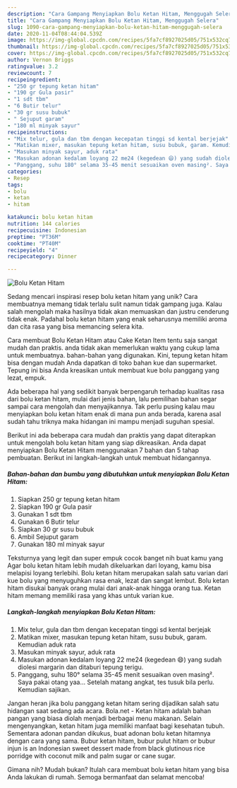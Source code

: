 ```yaml
---
description: "Cara Gampang Menyiapkan Bolu Ketan Hitam, Menggugah Selera"
title: "Cara Gampang Menyiapkan Bolu Ketan Hitam, Menggugah Selera"
slug: 1090-cara-gampang-menyiapkan-bolu-ketan-hitam-menggugah-selera
date: 2020-11-04T08:44:04.539Z
image: https://img-global.cpcdn.com/recipes/5fa7cf8927025d05/751x532cq70/bolu-ketan-hitam-foto-resep-utama.jpg
thumbnail: https://img-global.cpcdn.com/recipes/5fa7cf8927025d05/751x532cq70/bolu-ketan-hitam-foto-resep-utama.jpg
cover: https://img-global.cpcdn.com/recipes/5fa7cf8927025d05/751x532cq70/bolu-ketan-hitam-foto-resep-utama.jpg
author: Vernon Briggs
ratingvalue: 3.2
reviewcount: 7
recipeingredient:
- "250 gr tepung ketan hitam"
- "190 gr Gula pasir"
- "1 sdt tbm"
- "6 Butir telur"
- "30 gr susu bubuk"
- " Sejuput garam"
- "180 ml minyak sayur"
recipeinstructions:
- "Mix telur, gula dan tbm dengan kecepatan tinggi sd kental berjejak"
- "Matikan mixer, masukan tepung ketan hitam, susu bubuk, garam. Kemudian aduk rata"
- "Masukan minyak sayur, aduk rata"
- "Masukan adonan kedalam loyang 22 me24 (kegedean 😄) yang sudah diolesi margarin dan ditaburi tepung terigu."
- "Panggang, suhu 180° selama 35-45 menit sesuaikan oven masing². Saya pakai otang yaa... Setelah matang angkat, tes tusuk bila perlu. Kemudian sajikan."
categories:
- Resep
tags:
- bolu
- ketan
- hitam

katakunci: bolu ketan hitam 
nutrition: 144 calories
recipecuisine: Indonesian
preptime: "PT36M"
cooktime: "PT40M"
recipeyield: "4"
recipecategory: Dinner

---
```



![Bolu Ketan Hitam](https://img-global.cpcdn.com/recipes/5fa7cf8927025d05/751x532cq70/bolu-ketan-hitam-foto-resep-utama.jpg)

Sedang mencari inspirasi resep bolu ketan hitam yang unik? Cara membuatnya memang tidak terlalu sulit namun tidak gampang juga. Kalau salah mengolah maka hasilnya tidak akan memuaskan dan justru cenderung tidak enak. Padahal bolu ketan hitam yang enak seharusnya memiliki aroma dan cita rasa yang bisa memancing selera kita.

Cara membuat Bolu Ketan Hitam atau Cake Ketan Item tentu saja sangat mudah dan praktis. anda tidak akan memerlukan waktu yang cukup lama untuk membuatnya. bahan-bahan yang digunakan. Kini, tepung ketan hitam bisa dengan mudah Anda dapatkan di toko bahan kue dan supermarket. Tepung ini bisa Anda kreasikan untuk membuat kue bolu panggang yang lezat, empuk.

Ada beberapa hal yang sedikit banyak berpengaruh terhadap kualitas rasa dari bolu ketan hitam, mulai dari jenis bahan, lalu pemilihan bahan segar sampai cara mengolah dan menyajikannya. Tak perlu pusing kalau mau menyiapkan bolu ketan hitam enak di mana pun anda berada, karena asal sudah tahu triknya maka hidangan ini mampu menjadi suguhan spesial.


Berikut ini ada beberapa cara mudah dan praktis yang dapat diterapkan untuk mengolah bolu ketan hitam yang siap dikreasikan. Anda dapat menyiapkan Bolu Ketan Hitam menggunakan 7 bahan dan 5 tahap pembuatan. Berikut ini langkah-langkah untuk membuat hidangannya.

<!--inarticleads1-->

##### Bahan-bahan dan bumbu yang dibutuhkan untuk menyiapkan Bolu Ketan Hitam:

1. Siapkan 250 gr tepung ketan hitam
1. Siapkan 190 gr Gula pasir
1. Gunakan 1 sdt tbm
1. Gunakan 6 Butir telur
1. Siapkan 30 gr susu bubuk
1. Ambil  Sejuput garam
1. Gunakan 180 ml minyak sayur


Teksturnya yang legit dan super empuk cocok banget nih buat kamu yang Agar bolu ketan hitam lebih mudah dikeluarkan dari loyang, kamu bisa melapisi loyang terlebihi. Bolu ketan hitam merupakan salah satu varian dari kue bolu yang menyuguhkan rasa enak, lezat dan sangat lembut. Bolu ketan hitam disukai banyak orang mulai dari anak-anak hingga orang tua. Ketan hitam memang memiliki rasa yang khas untuk varian kue. 

<!--inarticleads2-->

##### Langkah-langkah menyiapkan Bolu Ketan Hitam:

1. Mix telur, gula dan tbm dengan kecepatan tinggi sd kental berjejak
1. Matikan mixer, masukan tepung ketan hitam, susu bubuk, garam. Kemudian aduk rata
1. Masukan minyak sayur, aduk rata
1. Masukan adonan kedalam loyang 22 me24 (kegedean 😄) yang sudah diolesi margarin dan ditaburi tepung terigu.
1. Panggang, suhu 180° selama 35-45 menit sesuaikan oven masing². Saya pakai otang yaa... Setelah matang angkat, tes tusuk bila perlu. Kemudian sajikan.


Jangan heran jika bolu panggang ketan hitam sering dijadikan salah satu hidangan saat sedang ada acara. Bola.net - Ketan hitam adalah bahan pangan yang biasa diolah menjadi berbagai menu makanan. Selain mengenyangkan, ketan hitam juga memiliki manfaat bagi kesehatan tubuh. Sementara adonan pandan dikukus, buat adonan bolu ketan hitamnya dengan cara yang sama. Bubur ketan hitam, bubur pulut hitam or bubur injun is an Indonesian sweet dessert made from black glutinous rice porridge with coconut milk and palm sugar or cane sugar. 

Gimana nih? Mudah bukan? Itulah cara membuat bolu ketan hitam yang bisa Anda lakukan di rumah. Semoga bermanfaat dan selamat mencoba!
